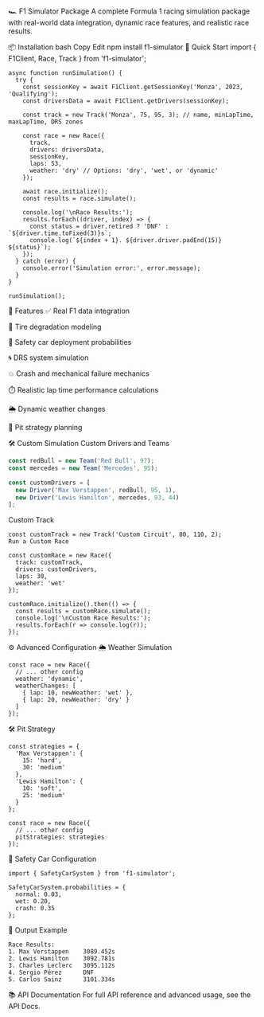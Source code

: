 🏎️ F1 Simulator Package
A complete Formula 1 racing simulation package with real-world data integration, dynamic race features, and realistic race results.

📦 Installation
bash
Copy
Edit
npm install f1-simulator
🚀 Quick Start
import { F1Client, Race, Track } from 'f1-simulator';
```
async function runSimulation() {
  try {
    const sessionKey = await F1Client.getSessionKey('Monza', 2023, 'Qualifying');
    const driversData = await F1Client.getDrivers(sessionKey);

    const track = new Track('Monza', 75, 95, 3); // name, minLapTime, maxLapTime, DRS zones

    const race = new Race({
      track,
      drivers: driversData,
      sessionKey,
      laps: 53,
      weather: 'dry' // Options: 'dry', 'wet', or 'dynamic'
    });

    await race.initialize();
    const results = race.simulate();

    console.log('\nRace Results:');
    results.forEach((driver, index) => {
      const status = driver.retired ? 'DNF' : `${driver.time.toFixed(3)}s`;
      console.log(`${index + 1}. ${driver.driver.padEnd(15)} ${status}`);
    });
  } catch (error) {
    console.error('Simulation error:', error.message);
  }
}

runSimulation();
```
🧰 Features
✅ Real F1 data integration

🛞 Tire degradation modeling

🚨 Safety car deployment probabilities

🌀 DRS system simulation

💥 Crash and mechanical failure mechanics

⏱️ Realistic lap time performance calculations

🌦️ Dynamic weather changes

🧠 Pit strategy planning

🛠️ Custom Simulation
Custom Drivers and Teams
```javascript
const redBull = new Team('Red Bull', 97);
const mercedes = new Team('Mercedes', 95);

const customDrivers = [
  new Driver('Max Verstappen', redBull, 95, 1),
  new Driver('Lewis Hamilton', mercedes, 93, 44)
];
```
Custom Track
```
const customTrack = new Track('Custom Circuit', 80, 110, 2);
Run a Custom Race

const customRace = new Race({
  track: customTrack,
  drivers: customDrivers,
  laps: 30,
  weather: 'wet'
});

customRace.initialize().then(() => {
  const results = customRace.simulate();
  console.log('\nCustom Race Results:');
  results.forEach(r => console.log(r));
});
```
⚙️ Advanced Configuration
🌦️ Weather Simulation
```
const race = new Race({
  // ... other config
  weather: 'dynamic',
  weatherChanges: [
    { lap: 10, newWeather: 'wet' },
    { lap: 20, newWeather: 'dry' }
  ]
});
```
🛠️ Pit Strategy
```
const strategies = {
  'Max Verstappen': {
    15: 'hard',
    30: 'medium'
  },
  'Lewis Hamilton': {
    10: 'soft',
    25: 'medium'
  }
};
```
```
const race = new Race({
  // ... other config
  pitStrategies: strategies
});
```
🚓 Safety Car Configuration
```
import { SafetyCarSystem } from 'f1-simulator';

SafetyCarSystem.probabilities = {
  normal: 0.03,
  wet: 0.20,
  crash: 0.35
};
```
🧾 Output Example
```
Race Results:
1. Max Verstappen    3089.452s
2. Lewis Hamilton    3092.781s
3. Charles Leclerc   3095.112s
4. Sergio Pérez      DNF
5. Carlos Sainz      3101.334s
```
📚 API Documentation
For full API reference and advanced usage, see the API Docs.
